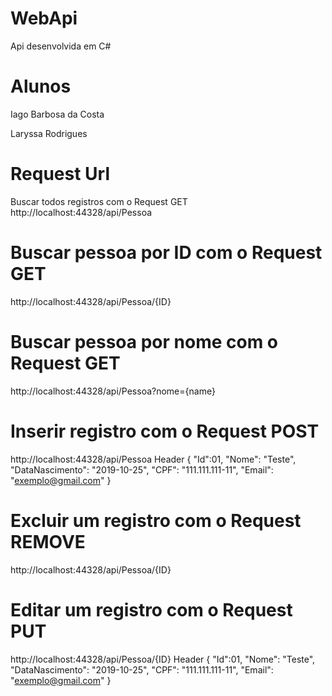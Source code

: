 # WebApi
Api desenvolvida em C#

# Alunos
Iago Barbosa da Costa

Laryssa Rodrigues

# Request Url
Buscar todos registros com o Request GET
http://localhost:44328/api/Pessoa

# Buscar pessoa por ID com o Request GET
http://localhost:44328/api/Pessoa/{ID}

# Buscar pessoa por nome com o Request GET
http://localhost:44328/api/Pessoa?nome={name}

# Inserir registro com o Request POST
http://localhost:44328/api/Pessoa
Header
{
  "Id":01,
  "Nome": "Teste",
  "DataNascimento": "2019-10-25",
  "CPF": "111.111.111-11",
  "Email": "exemplo@gmail.com"
}
# Excluir um registro com o Request REMOVE
http://localhost:44328/api/Pessoa/{ID}

# Editar um registro com o Request PUT
http://localhost:44328/api/Pessoa/{ID}
Header
{
  "Id":01,
  "Nome": "Teste",
  "DataNascimento": "2019-10-25",
  "CPF": "111.111.111-11",
  "Email": "exemplo@gmail.com"
}
